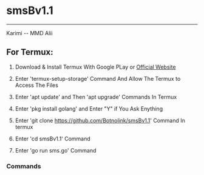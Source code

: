# smsBv1.1
_________________
Karimi
-- MMD Alii

## For Termux:
  1. Download & Install Termux With Google PLay or [Official Website](https://termux.dev)

  3. Enter 'termux-setup-storage' Command And Allow The Termux to Access The Files
  4. Enter 'apt update' and Then 'apt upgrade' Commands In Termux
  5. Enter 'pkg install golang' and Enter "Y" if You Ask Enything
  6. Enter 'git clone https://github.com/Botnolink/smsBv1.1' Command In termux
  7. Enter 'cd smsBv1.1' Command
  8. Enter 'go run sms.go' Command

### Commands

  
